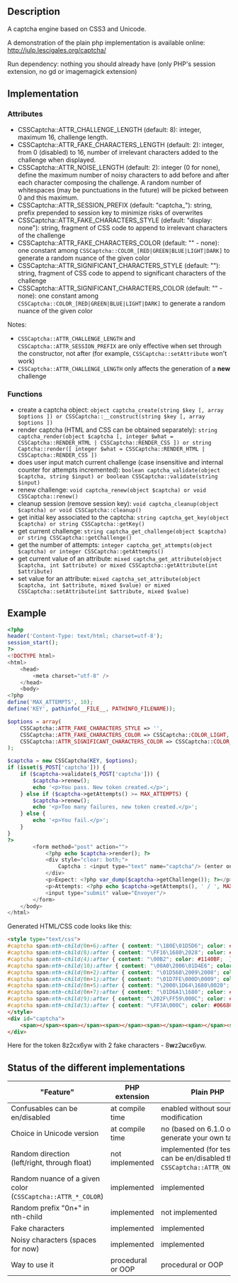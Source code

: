 ## Description

A captcha engine based on CSS3 and Unicode.

A demonstration of the plain php implementation is available online: http://julp.lescigales.org/captcha/

Run dependency: nothing you should already have (only PHP's session extension, no gd or imagemagick extension)

## Implementation

### Attributes

* CSSCaptcha::ATTR_CHALLENGE_LENGTH (default: 8): integer, maximum 16, challenge length.
* CSSCaptcha::ATTR_FAKE_CHARACTERS_LENGTH (default: 2): integer, from 0 (disabled) to 16, number of irrelevant characters added to the challenge when displayed.
* CSSCaptcha::ATTR_NOISE_LENGTH (default: 2): integer (0 for none), define the maximum number of noisy characters to add before and after each character composing the challenge. A random number of whitespaces (may be punctuations in the future) will be picked between 0 and this maximum.
* CSSCaptcha::ATTR_SESSION_PREFIX (default: "captcha_"): string, prefix prepended to session key to minimize risks of overwrites
* CSSCaptcha::ATTR_FAKE_CHARACTERS_STYLE (default: "display: none"): string, fragment of CSS code to append to irrelevant characters of the challenge
* CSSCaptcha::ATTR_FAKE_CHARACTERS_COLOR (default: "" - none): one constant among `CSSCaptcha::COLOR_[RED|GREEN|BLUE|LIGHT|DARK]` to generate a random nuance of the given color
* CSSCaptcha::ATTR_SIGNIFICANT_CHARACTERS_STYLE (default: ""): string, fragment of CSS code to append to significant characters of the challenge
* CSSCaptcha::ATTR_SIGNIFICANT_CHARACTERS_COLOR (default: "" - none): one constant among `CSSCaptcha::COLOR_[RED|GREEN|BLUE|LIGHT|DARK]` to generate a random nuance of the given color

Notes:
* `CSSCaptcha::ATTR_CHALLENGE_LENGTH` and `CSSCaptcha::ATTR_SESSION_PREFIX` are only effective when set through the constructor, not after (for example, `CSSCaptcha::setAttribute` won't work)
* `CSSCaptcha::ATTR_CHALLENGE_LENGTH` only affects the generation of a **new** challenge

### Functions

* create a captcha object: `object captcha_create(string $key [, array $options ]) or CSSCaptcha::__construct(string $key [, array $options ])`
* render captcha (HTML and CSS can be obtained separately): `string captcha_render(object $captcha [, integer $what = CSSCaptcha::RENDER_HTML | CSSCaptcha::RENDER_CSS ]) or string Captcha::render([ integer $what = CSSCaptcha::RENDER_HTML | CSSCaptcha::RENDER_CSS ])`
* does user input match current challenge (case insensitive and internal counter for attempts incremented): `boolean captcha_validate(object $captcha, string $input) or boolean CSSCaptcha::validate(string $input)`
* renew challenge: `void captcha_renew(object $captcha) or void CSSCaptcha::renew()`
* cleanup session (remove session key): `void captcha_cleanup(object $captcha) or void CSSCaptcha::cleanup()`
* get initial key associated to the captcha: `string captcha_get_key(object $captcha) or string CSSCaptcha::getKey()`
* get current challenge: `string captcha_get_challenge(object $captcha) or string CSSCaptcha::getChallenge()`
* get the number of attempts: `integer captcha_get_attempts(object $captcha) or integer CSSCaptcha::getAttempts()`
* get current value of an attribute: `mixed captcha_get_attribute(object $captcha, int $attribute) or mixed CSSCaptcha::getAttribute(int $attribute)`
* set value for an attribute: `mixed captcha_set_attribute(object $captcha, int $attribute, mixed $value) or mixed CSSCaptcha::setAttribute(int $attribute, mixed $value)`

## Example

```php
<?php
header('Content-Type: text/html; charset=utf-8');
session_start();
?>
<!DOCTYPE html>
<html>
    <head>
        <meta charset="utf-8" />
    </head>
    <body>
<?php
define('MAX_ATTEMPTS', 10);
define('KEY', pathinfo(__FILE__, PATHINFO_FILENAME));

$options = array(
    CSSCaptcha::ATTR_FAKE_CHARACTERS_STYLE => '',
    CSSCaptcha::ATTR_FAKE_CHARACTERS_COLOR => CSSCaptcha::COLOR_LIGHT,
    CSSCaptcha::ATTR_SIGNIFICANT_CHARACTERS_COLOR => CSSCaptcha::COLOR_BLUE,
);

$captcha = new CSSCaptcha(KEY, $options);
if (isset($_POST['captcha'])) {
    if ($captcha->validate($_POST['captcha'])) {
        $captcha->renew();
        echo '<p>You pass. New token created.</p>';
    } else if ($captcha->getAttempts() >= MAX_ATTEMPTS) {
        $captcha->renew();
        echo '<p>Too many failures, new token created.</p>';
    } else {
        echo '<p>You fail.</p>';
    }
}
?>
        <form method="post" action="">
            <?php echo $captcha->render(); ?>
            <div style="clear: both;">
                Captcha : <input type="text" name="captcha"/> (enter only blue characters)
            </div>
            <p>Expect: <?php var_dump($captcha->getChallenge()); ?></p>
            <p>Attempts: <?php echo $captcha->getAttempts(), ' / ', MAX_ATTEMPTS; ?></p>
            <input type="submit" value="Envoyer"/>
        </form>
    </body>
</html>
```

Generated HTML/CSS code looks like this:
```html
<style type="text/css">
#captcha span:nth-child(0n+6):after { content: "\180E\01D5D6"; color: #095CC3;  }
#captcha span:nth-child(8):after { content: "\FF16\1680\2028"; color: #000AD1;  }
#captcha span:nth-child(4):after { content: "\00B2"; color: #1140BF;  }
#captcha span:nth-child(10):after { content: "\00A0\2006\01D4E6"; color: #1F5FEA;  }
#captcha span:nth-child(0n+2):after { content: "\01D568\2009\2008"; color: #EEF5E5;  }
#captcha span:nth-child(0n+1):after { content: "\01D7FE\000D\0009"; color: #1721BA;  }
#captcha span:nth-child(0n+5):after { content: "\2000\1D64\1680\0020"; color: #EDF8F6;  }
#captcha span:nth-child(0n+7):after { content: "\01D6A1\1680"; color: #1133BB;  }
#captcha span:nth-child(9):after { content: "\202F\FF59\000C"; color: #1351CD;  }
#captcha span:nth-child(3):after { content: "\FF3A\000C"; color: #0668CB;  }
</style>
<div id="captcha">
    <span></span><span></span><span></span><span></span><span></span><span></span><span></span><span></span><span></span><span></span>
</div>
```
Here for the token 8z2cx6yw with 2 fake characters - 8**w**z2**u**cx6yw.

## Status of the different implementations

| "Feature" | PHP extension | Plain PHP | Note |
| --------- | ------------- | --------- | ---- |
| Confusables can be en/disabled | at compile time | enabled without source modification | - |
| Choice in Unicode version | at compile time | no (based on 6.1.0 or generate your own tables) | - |
| Random direction (left/right, through float) | not implemented | implemented (for testing, can be en/disabled through `CSSCaptcha::ATTR_ONLY_LTR`) | - |
| Random nuance of a given color (`CSSCaptcha::ATTR_*_COLOR`) | implemented | implemented | for testing, can be en/disabled |
| Random prefix "0n+" in nth-child | implemented | not implemented | - |
| Fake characters | implemented | implemented | 0 to disable |
| Noisy characters (spaces for now) | implemented | implemented | 0 to disable |
| Way to use it | procedural or OOP | procedural or OOP | - |
